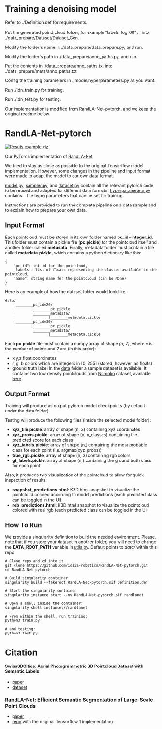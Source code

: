 # Training a denoising model

Refer to ./Definition.def for requirements.

Put the generated poind cloud folder, for example ”labels_fog_60”， into ./data_prepare/Dataset/Dataset_Gen.

Modify the folder's name in ./data_prepare/data_prepare.py, and run.

Modify the folder's path in ./data_prepare/anno_paths.py, and run.

Put the contents in ./data_prepare/anno_paths.txt into ./data_prepare/meta/anno_paths.txt

Config the training parameters in ./model/hyperparameters.py as you want.

Run ./ldn_train.py for training.

Run ./ldn_test.py for testing.

Our implementation is modified from [RandLA-Net-pytorch](https://github.com/idsia-robotics/RandLA-Net-pytorch), and we keep the original readme below.

# RandLA-Net-pytorch
[![Resuts example viz](https://github.com/idsia-robotics/RandLA-Net-pytorch/blob/main/RandLA-Net-pytorch_Visualization.gif)](https://youtu.be/qE3vvh8aY00)

Our PyTorch implementation of [RandLA-Net](https://github.com/QingyongHu/RandLA-Net)

We tried to stay as close as possible to the original Tensorflow model implementation.
However, some changes in the pipeline and input format were made to adapt the model to our own data format.

[model.py](https://github.com/idsia-robotics/RandLA-Net-pytorch/blob/main/model/model.py), [sampler.py](https://github.com/idsia-robotics/RandLA-Net-pytorch/blob/main/model/sampler.py), and [dataset.py](https://github.com/idsia-robotics/RandLA-Net-pytorch/blob/main/model/dataset.py) contain all the relevant pytorch code to be reused and adapted for different data formats. [hyperparameters.py](https://github.com/idsia-robotics/RandLA-Net-pytorch/blob/main/model/hyperparameters.py) contains... the hyperparameters that can be set for training.

Instructions are provided to run the complete pipeline on a data sample and to explain how to prepare your own data.

## Input Format
 Each pointcloud must be stored in its own folder named **pc_id=integer_id**.
This folder must contain a pickle file (**pc.pickle**) for the pointcloud itself and another folder called **metadata**.
Finally, metadata folder must contain a file called **metadata.pickle**, which contains a python dictionary like this:
  
	{
	    "pc_id": int id for the pointloud, 
	    "labels": list of floats representing the classes available in the pointcloud, 
	    "name": string name for the pointcloud (can be None)
	}
Here is an example of how the dataset folder would look like:
```
data/
	|________pc_id=20/
	|		|________pc.pickle
	|		|________metadata/
	|				|________metadata.pickle
	|________pc_id=30/
			|________pc.pickle
			|________metadata/
					|________metadata.pickle
```
Each **pc.pickle** file must contain a numpy array of shape *(n, 7)*, where *n* is the number of points and 7 are (in this order):
- x,y,z float coordinates
- r, g, b colors which are integers in [0, 255] (stored, however, as floats)
- ground truth label
In the [data](https://github.com/idsia-robotics/RandLA-Net-pytorch/tree/main/data) folder a sample dataset is available. It contains two low density pointclouds from [Nomoko](https://nomoko.world/) dataset, available [here](https://zenodo.org/record/4390295#.YIEin3UzY5k).
## Output Format
Training will produce as output pytorch model checkpoints (by default under the data folder).

Testing will produce the following files (inside the selected model folder):
   - **xyz_tile.pickle**: array of shape (n, 3) containing xyz coordinates
   - **xyz_probs.pickle**: array of shape (n, n_classes) containing the predicted score for each class
   - **xyz_labels.pickle**: array of shape (n,) containing the most probable class for each point (i.e. argmax(xyz_probs))
   - **true_rgb.pickle**: array of shape (n, 3) containing rgb colors
   - **gt_labels.pickle**: array of shape (n,) containing the ground truth class for each point

Also, it produces two visualization of the pointcloud to allow for quick inspection of results:
   - **snapshot_predictions.html**: K3D html snapshot to visualize the pointcloud colored according to model predictions (each predicted class can be toggled in the UI)
   - **rgb_predictions.html**: K3D html snapshot to visualize the pointcloud colored with real rgb (each predicted class can be toggled in the UI)

## How To Run
We provide a [singularity definition](https://github.com/idsia-robotics/RandLA-Net-pytorch/blob/main/Definition.def) to build the needed environment.
Please, note that if you store your dataset in another folder, you will need to change the **DATA_ROOT_PATH** variable in [utils.py](https://github.com/idsia-robotics/RandLA-Net-pytorch/blob/main/model/utils.py). Default points to *data/* within this repo.

```
# Clone repo and cd into it
git clone https://github.com/idsia-robotics/RandLA-Net-pytorch.git
cd RandLA-Net-pytorch

# Build singularity container
singularity build --fakeroot RandLA-Net-pytorch.sif Definition.def

# Start the singularity container
singularity instance start --nv RandLA-Net-pytorch.sif randlanet

# Open a shell inside the container:
singularity shell instance://randlanet

# From within the shell, run training:
python3 train.py

# and testing:
python3 test.py
```
# Citation

####  Swiss3DCities: Aerial Photogrammetric 3D Pointcloud Dataset with Semantic Labels
   - [paper](https://arxiv.org/abs/2012.12996)
   - [dataset](https://zenodo.org/record/4390295) 

### RandLA-Net: Efficient Semantic Segmentation of Large-Scale Point Clouds
   - [paper](http://arxiv.org/abs/1911.11236)
   - [repo](https://github.com/QingyongHu/RandLA-Net) with the original Tensorflow 1 implementation
